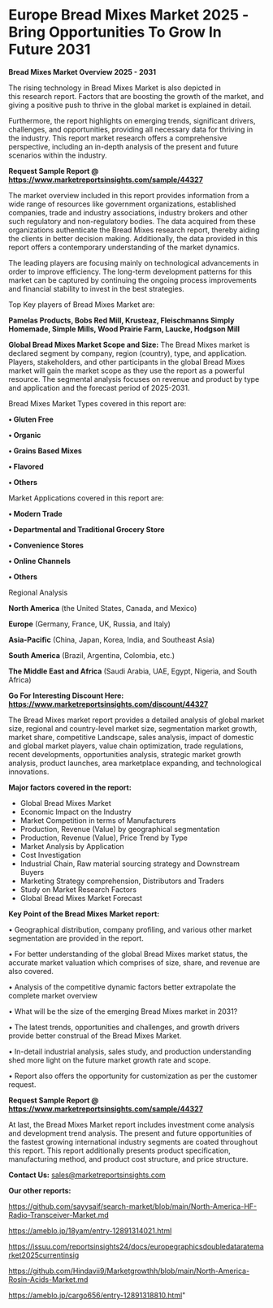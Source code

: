 # Europe Bread Mixes Market 2025 -Bring Opportunities To Grow In Future 2031

<Strong> Bread Mixes Market Overview 2025 - 2031</strong>

The rising technology in Bread Mixes Market is also depicted in this research report. Factors that are boosting the growth of the market, and giving a positive push to thrive in the global market is explained in detail.

Furthermore, the report highlights on emerging trends, significant drivers, challenges, and opportunities, providing all necessary data for thriving in the industry. This report market research offers a comprehensive perspective, including an in-depth analysis of the present and future scenarios within the industry.

<strong>Request Sample Report @ <a href=https://www.marketreportsinsights.com/sample/44327>https://www.marketreportsinsights.com/sample/44327</a></strong>

The market overview included in this report provides information from a wide range of resources like government organizations, established companies, trade and industry associations, industry brokers and other such regulatory and non-regulatory bodies. The data acquired from these organizations authenticate the Bread Mixes research report, thereby aiding the clients in better decision making. Additionally, the data provided in this report offers a contemporary understanding of the market dynamics.

The leading players are focusing mainly on technological advancements in order to improve efficiency. The long-term development patterns for this market can be captured by continuing the ongoing process improvements and financial stability to invest in the best strategies.

Top Key players of Bread Mixes Market are:

<strong>Pamelas Products, Bobs Red Mill, Krusteaz, Fleischmanns Simply Homemade, Simple Mills, Wood Prairie Farm, Laucke, Hodgson Mill</strong>

<strong><b>Global Bread Mixes Market Scope and Size:</b></strong>
The Bread Mixes market is declared segment by company, region (country), type, and application. Players, stakeholders, and other participants in the global Bread Mixes market will gain the market scope as they use the report as a powerful resource. The segmental analysis focuses on revenue and product by type and application and the forecast period of 2025-2031.

Bread Mixes Market Types covered in this report are:

<strong>•  Gluten Free

•  Organic

•  Grains Based Mixes

•  Flavored

•  Others</strong>

Market Applications covered in this report are:

<strong>•  Modern Trade

•  Departmental and Traditional Grocery Store

•  Convenience Stores

•  Online Channels

•  Others</strong> 

Regional Analysis

<strong>North America</strong> (the United States, Canada, and Mexico)

<strong>Europe</strong> (Germany, France, UK, Russia, and Italy)

<strong>Asia-Pacific</strong> (China, Japan, Korea, India, and Southeast Asia)

<strong>South America</strong> (Brazil, Argentina, Colombia, etc.)

<strong>The Middle East and Africa</strong> (Saudi Arabia, UAE, Egypt, Nigeria, and South Africa)

<strong>Go For Interesting Discount Here: <a href=https://www.marketreportsinsights.com/discount/44327>https://www.marketreportsinsights.com/discount/44327</a></strong>

The Bread Mixes market report provides a detailed analysis of global market size, regional and country-level market size, segmentation market growth, market share, competitive Landscape, sales analysis, impact of domestic and global market players, value chain optimization, trade regulations, recent developments, opportunities analysis, strategic market growth analysis, product launches, area marketplace expanding, and technological innovations.

<strong><b>Major factors covered in the report:</b></strong>
<ul>
  <li>Global Bread Mixes Market </li>
  <li>Economic Impact on the Industry</li>
  <li>Market Competition in terms of Manufacturers</li>
  <li>Production, Revenue (Value) by geographical segmentation</li>
  <li>Production, Revenue (Value), Price Trend by Type</li>
  <li>Market Analysis by Application</li>
  <li>Cost Investigation</li>
  <li>Industrial Chain, Raw material sourcing strategy and Downstream Buyers</li>
  <li>Marketing Strategy comprehension, Distributors and Traders</li>
  <li>Study on Market Research Factors</li>
  <li>Global Bread Mixes Market Forecast</li>
</ul>

<strong><b>Key Point of the Bread Mixes Market report:</b></strong>

• Geographical distribution, company profiling, and various other market segmentation are provided in the report.

• For better understanding of the global Bread Mixes market status, the accurate market valuation which comprises of size, share, and revenue are also covered.

• Analysis of the competitive dynamic factors better extrapolate the complete market overview

• What will be the size of the emerging Bread Mixes market in 2031?

• The latest trends, opportunities and challenges, and growth drivers provide better construal of the Bread Mixes Market.

• In-detail industrial analysis, sales study, and production understanding shed more light on the future market growth rate and scope.

• Report also offers the opportunity for customization as per the customer request.

<strong>Request Sample Report @ <a href=https://www.marketreportsinsights.com/sample/44327>https://www.marketreportsinsights.com/sample/44327</a></strong>

At last, the Bread Mixes Market report includes investment come analysis and development trend analysis. The present and future opportunities of the fastest growing international industry segments are coated throughout this report. This report additionally presents product specification, manufacturing method, and product cost structure, and price structure.

<strong>Contact Us:</strong>
sales@marketreportsinsights.com

<strong>Our other reports:</strong>

<a href=https://github.com/sayysaif/search-market/blob/main/North-America-HF-Radio-Transceiver-Market.md>https://github.com/sayysaif/search-market/blob/main/North-America-HF-Radio-Transceiver-Market.md</a>

<a href=https://ameblo.jp/18yam/entry-12891314021.html>https://ameblo.jp/18yam/entry-12891314021.html</a>

<a href=https://issuu.com/reportsinsights24/docs/europegraphicsdoubledataratemarket2025currentinsig>https://issuu.com/reportsinsights24/docs/europegraphicsdoubledataratemarket2025currentinsig</a>

<a href=https://github.com/Hindavii9/Marketgrowthh/blob/main/North-America-Rosin-Acids-Market.md>https://github.com/Hindavii9/Marketgrowthh/blob/main/North-America-Rosin-Acids-Market.md</a>

<a href=https://ameblo.jp/cargo656/entry-12891318810.html>https://ameblo.jp/cargo656/entry-12891318810.html</a>"
